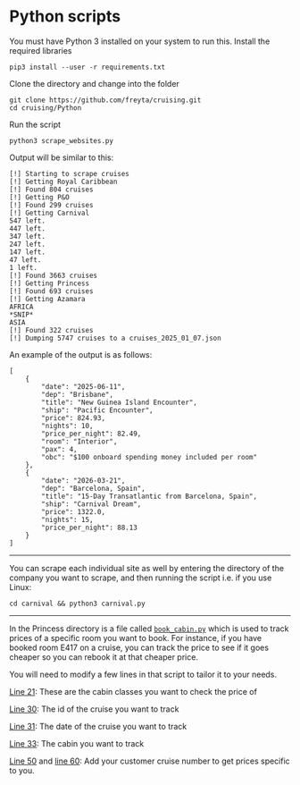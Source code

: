 
# Python scripts
You must have Python 3 installed on your system to run this.
Install the required libraries

    pip3 install --user -r requirements.txt

Clone the directory and change into the folder

    git clone https://github.com/freyta/cruising.git
    cd cruising/Python


Run the script

    python3 scrape_websites.py

Output will be similar to this:

    [!] Starting to scrape cruises
    [!] Getting Royal Caribbean
    [!] Found 804 cruises
    [!] Getting P&O
    [!] Found 299 cruises
    [!] Getting Carnival
    547 left.
    447 left.
    347 left.
    247 left.
    147 left.
    47 left.
    1 left.
    [!] Found 3663 cruises
    [!] Getting Princess
    [!] Found 693 cruises
    [!] Getting Azamara
    AFRICA
    *SNIP*
    ASIA
    [!] Found 322 cruises
    [!] Dumping 5747 cruises to a cruises_2025_01_07.json


An example of the output is as follows:

    [
        {
            "date": "2025-06-11",
            "dep": "Brisbane",
            "title": "New Guinea Island Encounter",
            "ship": "Pacific Encounter",
            "price": 824.93,
            "nights": 10,
            "price_per_night": 82.49,
            "room": "Interior",
            "pax": 4,
            "obc": "$100 onboard spending money included per room"
        },
        {
            "date": "2026-03-21",
            "dep": "Barcelona, Spain",
            "title": "15-Day Transatlantic from Barcelona, Spain",
            "ship": "Carnival Dream",
            "price": 1322.0,
            "nights": 15,
            "price_per_night": 88.13
        }
    ]

----

You can scrape each individual site as well by entering the directory of the company you want to scrape, and then running the script i.e. if you use Linux:


    cd carnival && python3 carnival.py

---


In the Princess directory is a file called [`book_cabin.py`](https://github.com/freyta/cruising/blob/main/Python/princess/book_cabin.py) which is used to track prices of a specific room you want to book. For instance, if you have booked room E417 on a cruise, you can track the price to see if it goes cheaper so you can rebook it at that cheaper price.

You will need to modify a few lines in that script to tailor it to your needs.  

[Line 21](https://github.com/freyta/cruising/blob/main/Python/princess/book_cabin.py#L21): These are the cabin classes you want to check the price of

[Line 30](https://github.com/freyta/cruising/blob/main/Python/princess/book_cabin.py#L30): The id of the cruise you want to track

[Line 31](https://github.com/freyta/cruising/blob/main/Python/princess/book_cabin.py#L31): The date of the cruise you want to track

[Line 33](https://github.com/freyta/cruising/blob/main/Python/princess/book_cabin.py#L33): The cabin you want to track

[Line 50](https://github.com/freyta/cruising/blob/main/Python/princess/book_cabin.py#L31) and [line 60](https://github.com/freyta/cruising/blob/main/Python/princess/book_cabin.py#L60): Add your customer cruise number to get prices specific to you.
